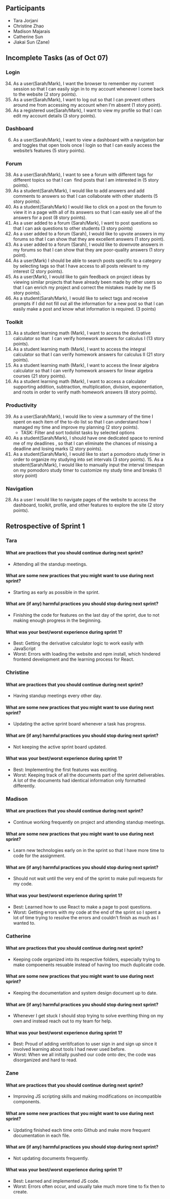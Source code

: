 ## Participants
- Tara Jorjani
- Christine Zhao
- Madison Majarais
- Catherine Sun
- Jiakai Sun (Zane)

## Incomplete Tasks (as of Oct 07)
### Login
34. As a user(Sarah/Mark), I want the browser to remember my current session so that I can easily sign in to my account whenever I come back to the website (2 story points).
2. As a user(Sarah/Mark), I want to log out so that I can prevent others around me from accessing my account when I’m absent (1 story point).
4. As a registered use(Sarah/Mark), I want to view my profile so that I can edit my account details (3 story points).

### Dashboard
6. As a user(Sarah/Mark), I want to view a dashboard with a navigation bar and toggles that open tools once I login so that I can easily access the website’s features (5 story points).

### Forum
38. As a user(Sarah/Mark), I want to see a forum with different tags for different topics so that I can  find posts that I am interested in (5 story points).
9. As a student(Sarah/Mark), I would like to add answers and add comments to answers so that I can collaborate with other students (5 story points).
35. As a student(Sarah/Mark) I would like to click on a post on the forum to view it in a page with all of its answers so that I can easily see all of the answers for a post (8 story points).
36. As a user added to a forum (Sarah/Mark), I want to post questions so that I can ask questions to other students (3 story points) 
44. As a user added to a forum (Sarah), I would like to upvote answers in my forums so that I can show that they are excellent answers (1 story point).
45. As a user added to a forum (Sarah), I would like to downvote answers in my forums so that I can show that they are poor-quality answers (1 story point).
57. As a user(Mark) I should be able to search posts specific to a category by selecting tags so that I have access to all posts relevant to my interest (2 story points).
58. As a user(Mark), I would like to gain feedback on project ideas by viewing similar projects that have already been made by other users so that I can enrich my project and correct the mistakes made by me (5 story points).
37. As a student(Sarah/Mark), I would like to select tags and receive prompts if I did not fill out all the information for a new post so that I can easily make a post and know what information is required. (3 points)

### Toolkit
13. As a student learning math (Mark), I want to access the derivative calculator so that  I can verify homework answers for calculus I (13 story points).
14. As a student learning math (Mark), I want to access the integral calculator so that I can verify homework answers for calculus II (21 story points).
18. As a student learning math (Mark), I want to access the linear algebra calculator so that I can verify homework answers for linear algebra courses (21 story points).
16. As a student learning math (Mark), I want to access a calculator supporting addition, subtraction, multiplication, division, exponentiation, and roots in order to verify math homework answers (8 story points).

### Productivity
39. As a user(Sarah/Mark), I would like to view a summary of the time I spent on each item of the to-do list so that I can understand how I managed my time and improve my planning (2 story points).
	- TASK: Filter and sort todolist tasks by selected options
24. As a student(Sarah/Mark), I should have one dedicated space to remind me of my deadlines , so that I can eliminate the chances of missing a deadline and losing marks (2 story points).
40. As a student(Sarah/Mark), I would like to start a pomodoro study timer in order to organize my studying into set intervals (3 story points).
	15. As a student(Sarah/Mark),  I would like to manually input the interval timespan on my pomodoro study timer to customize my study time and breaks (1 story point)

### Navigation
28. As a user I would like to navigate pages of the website to access the dashboard, toolkit, profile, and other features to explore the site (2 story points).

## Retrospective of Sprint 1
### Tara
#### What are practices that you should continue during next sprint?
- Attending all the standup meetings.
#### What are some new practices that you might want to use during next sprint?
- Starting as early as possible in the sprint.
#### What are (if any) harmful practices you should stop during next sprint?
- Finishing the code for features on the last day of the sprint, due to not making enough progress in the beginning.
#### What was your best/worst experience during sprint 1?
- Best: Getting the derivative calculator logic to work easily with JavaScript
- Worst: Errors with loading the website and npm install, which hindered frontend development and the learning process for React.

### Christine
#### What are practices that you should continue during next sprint?
- Having standup meetings every other day.
#### What are some new practices that you might want to use during next sprint?
- Updating the active sprint board whenever a task has progress.
#### What are (if any) harmful practices you should stop during next sprint?
- Not keeping the active sprint board updated.
#### What was your best/worst experience during sprint 1?
- Best: Implementing the first features was exciting.
- Worst: Keeping track of all the documents part of the sprint deliverables. A lot of the documents had identical information only formatted differently.

### Madison
#### What are practices that you should continue during next sprint?
- Continue working frequently on project and attending standup meetings.
#### What are some new practices that you might want to use during next sprint?
- Learn new technologies early on in the sprint so that I have more time to code for the assignment.
#### What are (if any) harmful practices you should stop during next sprint?
- Should not wait until the very end of the sprint to make pull requests for my code.
#### What was your best/worst experience during sprint 1?
- Best: Learned how to use React to make a page to post questions.
- Worst: Getting errors with my code at the end of the sprint so I spent a lot of time trying to resolve the errors and couldn't finish as much as I wanted to.

### Catherine
#### What are practices that you should continue during next sprint?
- Keeping code organized into its respective folders, especially trying to make compoenents resuable instead of having too much duplicate code.
#### What are some new practices that you might want to use during next sprint?
- Keeping the documentation and system design document up to date.
#### What are (if any) harmful practices you should stop during next sprint?
- Whenever I get stuck I should stop trying to solve everthing thing on my own and instead reach out to my team for help.
#### What was your best/worst experience during sprint 1?
- Best: Proud of adding veritifcation to user sign in and sign up since it involved learning about tools I had never used before.
- Worst: When we all initially pushed our code onto dev, the code was disorganized and hard to read.

### Zane
#### What are practices that you should continue during next sprint?
- Improving JS scripting skills and making modifications on incompatible components.
#### What are some new practices that you might want to use during next sprint?
- Updating finished each time onto Github and make more frequent documentation in each file.
#### What are (if any) harmful practices you should stop during next sprint?
- Not updating documents frequently.
#### What was your best/worst experience during sprint 1?
- Best: Learned and implemented JS code.
- Worst: Errors often occur, and usually take much more time to fix then to create.
